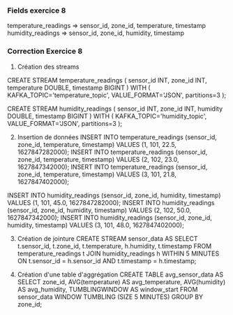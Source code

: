 ### Fields exercice 8

temperature_readings => sensor_id, zone_id, temperature, timestamp
humidity_readings => sensor_id, zone_id, humidity, timestamp

### Correction Exercice 8

1. Création des streams

CREATE STREAM temperature_readings (
  sensor_id INT,
  zone_id INT,
  temperature DOUBLE,
  timestamp BIGINT
) WITH (
  KAFKA_TOPIC='temperature_topic',
  VALUE_FORMAT='JSON',
  partitions=3
);

CREATE STREAM humidity_readings (
  sensor_id INT,
  zone_id INT,
  humidity DOUBLE,
  timestamp BIGINT
) WITH (
  KAFKA_TOPIC='humidity_topic',
  VALUE_FORMAT='JSON',
  partitions=3
);

2. Insertion de données
INSERT INTO temperature_readings (sensor_id, zone_id, temperature, timestamp) VALUES (1, 101, 22.5, 1627847282000);
INSERT INTO temperature_readings (sensor_id, zone_id, temperature, timestamp) VALUES (2, 102, 23.0, 1627847342000);
INSERT INTO temperature_readings (sensor_id, zone_id, temperature, timestamp) VALUES (3, 101, 21.8, 1627847402000);

INSERT INTO humidity_readings (sensor_id, zone_id, humidity, timestamp) VALUES (1, 101, 45.0, 1627847282000);
INSERT INTO humidity_readings (sensor_id, zone_id, humidity, timestamp) VALUES (2, 102, 50.0, 1627847342000);
INSERT INTO humidity_readings (sensor_id, zone_id, humidity, timestamp) VALUES (3, 101, 48.0, 1627847402000);

3. Création de jointure
CREATE STREAM sensor_data AS
SELECT t.sensor_id,
       t.zone_id,
       t.temperature,
       h.humidity,
       t.timestamp
FROM temperature_readings t
JOIN humidity_readings h WITHIN 5 MINUTES
ON t.sensor_id = h.sensor_id
AND t.timestamp = h.timestamp;

4. Création d'une table d'aggrégation
CREATE TABLE avg_sensor_data AS
SELECT zone_id,
       AVG(temperature) AS avg_temperature,
       AVG(humidity) AS avg_humidity,
       TUMBLINGWINDOW AS window_start
FROM sensor_data
WINDOW TUMBLING (SIZE 5 MINUTES)
GROUP BY zone_id;